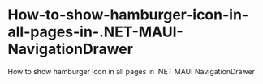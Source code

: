 # How-to-show-hamburger-icon-in-all-pages-in-.NET-MAUI-NavigationDrawer
How to show hamburger icon in all pages in .NET MAUI NavigationDrawer
